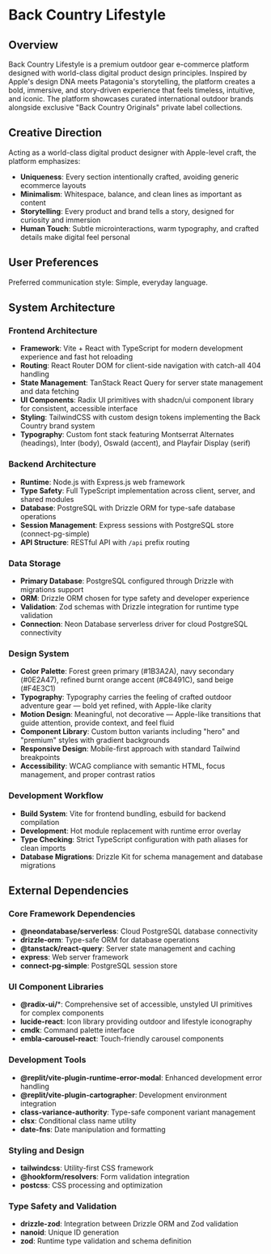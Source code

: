 # Back Country Lifestyle

## Overview
Back Country Lifestyle is a premium outdoor gear e-commerce platform designed with world-class digital product design principles. Inspired by Apple's design DNA meets Patagonia's storytelling, the platform creates a bold, immersive, and story-driven experience that feels timeless, intuitive, and iconic. The platform showcases curated international outdoor brands alongside exclusive "Back Country Originals" private label collections.

## Creative Direction
Acting as a world-class digital product designer with Apple-level craft, the platform emphasizes:
- **Uniqueness**: Every section intentionally crafted, avoiding generic ecommerce layouts
- **Minimalism**: Whitespace, balance, and clean lines as important as content
- **Storytelling**: Every product and brand tells a story, designed for curiosity and immersion
- **Human Touch**: Subtle microinteractions, warm typography, and crafted details make digital feel personal

## User Preferences
Preferred communication style: Simple, everyday language.

## System Architecture

### Frontend Architecture
- **Framework**: Vite + React with TypeScript for modern development experience and fast hot reloading
- **Routing**: React Router DOM for client-side navigation with catch-all 404 handling
- **State Management**: TanStack React Query for server state management and data fetching
- **UI Components**: Radix UI primitives with shadcn/ui component library for consistent, accessible interface
- **Styling**: TailwindCSS with custom design tokens implementing the Back Country brand system
- **Typography**: Custom font stack featuring Montserrat Alternates (headings), Inter (body), Oswald (accent), and Playfair Display (serif)

### Backend Architecture
- **Runtime**: Node.js with Express.js web framework
- **Type Safety**: Full TypeScript implementation across client, server, and shared modules
- **Database**: PostgreSQL with Drizzle ORM for type-safe database operations
- **Session Management**: Express sessions with PostgreSQL store (connect-pg-simple)
- **API Structure**: RESTful API with `/api` prefix routing

### Data Storage
- **Primary Database**: PostgreSQL configured through Drizzle with migrations support
- **ORM**: Drizzle ORM chosen for type safety and developer experience
- **Validation**: Zod schemas with Drizzle integration for runtime type validation
- **Connection**: Neon Database serverless driver for cloud PostgreSQL connectivity

### Design System
- **Color Palette**: Forest green primary (#1B3A2A), navy secondary (#0E2A47), refined burnt orange accent (#C8491C), sand beige (#F4E3C1)
- **Typography**: Typography carries the feeling of crafted outdoor adventure gear — bold yet refined, with Apple-like clarity
- **Motion Design**: Meaningful, not decorative — Apple-like transitions that guide attention, provide context, and feel fluid
- **Component Library**: Custom button variants including "hero" and "premium" styles with gradient backgrounds
- **Responsive Design**: Mobile-first approach with standard Tailwind breakpoints
- **Accessibility**: WCAG compliance with semantic HTML, focus management, and proper contrast ratios

### Development Workflow
- **Build System**: Vite for frontend bundling, esbuild for backend compilation
- **Development**: Hot module replacement with runtime error overlay
- **Type Checking**: Strict TypeScript configuration with path aliases for clean imports
- **Database Migrations**: Drizzle Kit for schema management and database migrations

## External Dependencies

### Core Framework Dependencies
- **@neondatabase/serverless**: Cloud PostgreSQL database connectivity
- **drizzle-orm**: Type-safe ORM for database operations
- **@tanstack/react-query**: Server state management and caching
- **express**: Web server framework
- **connect-pg-simple**: PostgreSQL session store

### UI Component Libraries
- **@radix-ui/***: Comprehensive set of accessible, unstyled UI primitives for complex components
- **lucide-react**: Icon library providing outdoor and lifestyle iconography
- **cmdk**: Command palette interface
- **embla-carousel-react**: Touch-friendly carousel components

### Development Tools
- **@replit/vite-plugin-runtime-error-modal**: Enhanced development error handling
- **@replit/vite-plugin-cartographer**: Development environment integration
- **class-variance-authority**: Type-safe component variant management
- **clsx**: Conditional class name utility
- **date-fns**: Date manipulation and formatting

### Styling and Design
- **tailwindcss**: Utility-first CSS framework
- **@hookform/resolvers**: Form validation integration
- **postcss**: CSS processing and optimization

### Type Safety and Validation
- **drizzle-zod**: Integration between Drizzle ORM and Zod validation
- **nanoid**: Unique ID generation
- **zod**: Runtime type validation and schema definition
